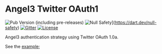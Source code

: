 # Angel3 Twitter OAuth1

![Pub Version (including pre-releases)](https://img.shields.io/pub/v/angel3_auth_twitter?include_prereleases)
![Null Safety](https://img.shields.io/badge/null-safety-brightgreen)](<https://dart.dev/null-safety>)
[![Gitter](https://img.shields.io/gitter/room/angel_dart/discussion)](https://gitter.im/angel_dart/discussion)
[![License](https://img.shields.io/github/license/dukefirehawk/angel)](https://github.com/dukefirehawk/angel/tree/master/packages/auth_twitter/LICENSE)

Angel3 authentication strategy using Twitter OAuth 1.0a.

See the [example](example/example.dart);
